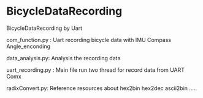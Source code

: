 # BicycleDataRecording

BicycleDataRecording by Uart

com_function.py : Uart recording bicycle data with IMU Compass Angle_enconding

data_analysis.py: Analysis the recording data

uart_recording.py : Main file  run two thread for record data from UART Comx

radixConvert.py:   Reference resources  about hex2bin  hex2dec ascii2bin .....

